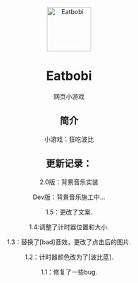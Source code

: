 <p align="center">
  <a href="https://zhang-sir06.github.io/Eatbobi/"><img src="https://github.com/zhang-sir06/Eatbobi/blob/5e4c1ba13073d0b80a11ee5f989a2601ecd1f0cf/static/image/ClickAfter.png?raw=true" width="100" height="100" alt="Eatbobi"></a>

</p>
<div align="center">

# Eatbobi

 网页小游戏 

## 简介

小游戏：狂吃波比

## 更新记录：
</p>
2.0版：背景音乐实装
</p>
Dev版：背景音乐施工中…
</p>
1.5：更改了文案.
</p>
1.4:调整了计时器位置和大小.
</p>
1.3：替换了[bad]音效，更改了点击后的图片.
</p>
1.2：计时器颜色改为了[波比蓝].
</p>
1.1：修复了一些bug.
</p>
